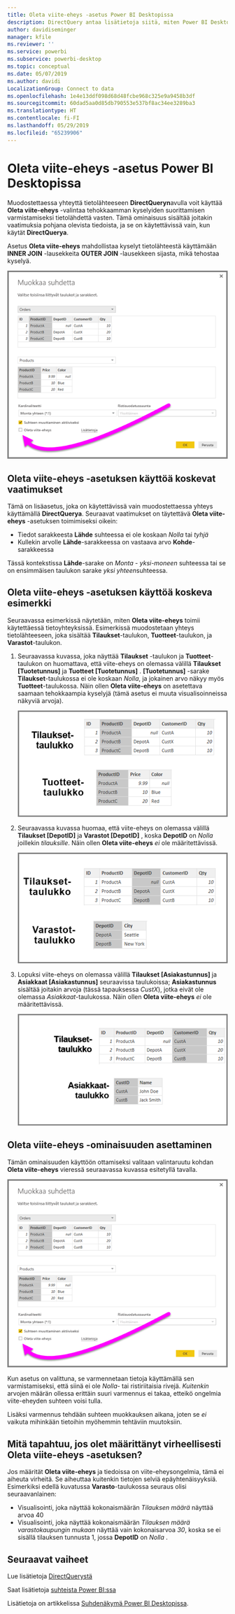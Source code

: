 ```yaml
---
title: Oleta viite-eheys -asetus Power BI Desktopissa
description: DirectQuery antaa lisätietoja siitä, miten Power BI Desktop olettaa viite-eheys-asetuksen
author: davidiseminger
manager: kfile
ms.reviewer: ''
ms.service: powerbi
ms.subservice: powerbi-desktop
ms.topic: conceptual
ms.date: 05/07/2019
ms.author: davidi
LocalizationGroup: Connect to data
ms.openlocfilehash: 1e4e13ddf098d68d48fcbe968c325e9a9458b3df
ms.sourcegitcommit: 60dad5aa0d85db790553e537bf8ac34ee3289ba3
ms.translationtype: HT
ms.contentlocale: fi-FI
ms.lasthandoff: 05/29/2019
ms.locfileid: "65239906"
---
```

# <a name="assume-referential-integrity-settings-in-power-bi-desktop"></a>Oleta viite-eheys -asetus Power BI Desktopissa
Muodostettaessa yhteyttä tietolähteeseen **DirectQueryn**avulla voit käyttää **Oleta viite-eheys** -valintaa tehokkaamman kyselyiden suorittamisen varmistamiseksi tietolähdettä vasten. Tämä ominaisuus sisältää joitakin vaatimuksia pohjana olevista tiedoista, ja se on käytettävissä vain, kun käytät **DirectQuerya**.

Asetus **Oleta viite-eheys** mahdollistaa kyselyt tietolähteestä käyttämään **INNER JOIN** -lausekkeita **OUTER JOIN** -lausekkeen sijasta, mikä tehostaa kyselyä.

![](media/desktop-assume-referential-integrity/assume-referential-integrity_1.png)

## <a name="requirements-for-using-assume-referential-integrity"></a>Oleta viite-eheys -asetuksen käyttöä koskevat vaatimukset
Tämä on lisäasetus, joka on käytettävissä vain muodostettaessa yhteys käyttämällä **DirectQuerya**. Seuraavat vaatimukset on täytettävä **Oleta viite-eheys** -asetuksen toimimiseksi oikein:

* Tiedot sarakkeesta **Lähde** suhteessa ei ole koskaan *Nolla* tai *tyhjä*
* Kullekin arvolle **Lähde**-sarakkeessa on vastaava arvo **Kohde**-sarakkeessa

Tässä kontekstissa **Lähde**-sarake on *Monta* - *yksi-moneen* suhteessa tai se on ensimmäisen taulukon sarake *yksi yhteen*suhteessa.

## <a name="example-of-using-assume-referential-integrity"></a>Oleta viite-eheys -asetuksen käyttöä koskeva esimerkki
Seuraavassa esimerkissä näytetään, miten **Oleta viite-eheys** toimii käytettäessä tietoyhteyksissä. Esimerkissä muodostetaan yhteys tietolähteeseen, joka sisältää **Tilaukset**-taulukon, **Tuotteet**-taulukon, ja **Varastot**-taulukon.

1. Seuraavassa kuvassa, joka näyttää **Tilaukset** -taulukon ja **Tuotteet**-taulukon on huomattava, että viite-eheys on olemassa välillä **Tilaukset [Tuotetunnus]** ja **Tuotteet [Tuotetunnus]** . **[Tuotetunnus]** -sarake **Tilaukset**-taulukossa ei ole koskaan *Nolla*, ja jokainen arvo näkyy myös **Tuotteet**-taulukossa. Näin ollen **Oleta viite-eheys** on asetettava saamaan tehokkaampia kyselyjä (tämä asetus ei muuta visualisoinneissa näkyviä arvoja).
   
   ![](media/desktop-assume-referential-integrity/assume-referential-integrity_2.png)
2. Seuraavassa kuvassa huomaa, että viite-eheys on olemassa välillä **Tilaukset [DepotID]** ja **Varastot [DepotID]** , koska **DepotID** on *Nolla*  joillekin *tilauksille*. Näin ollen **Oleta viite-eheys** *ei* ole määritettävissä.
   
   ![](media/desktop-assume-referential-integrity/assume-referential-integrity_3.png)
3. Lopuksi viite-eheys on olemassa välillä **Tilaukset [Asiakastunnus]** ja **Asiakkaat [Asiakastunnus]** seuraavissa taulukoissa; **Asiakastunnus** sisältää joitakin arvoja (tässä tapauksessa *CustX*), jotka eivät ole olemassa *Asiakkaat*-taulukossa. Näin ollen **Oleta viite-eheys** *ei* ole määritettävissä.
   
   ![](media/desktop-assume-referential-integrity/assume-referential-integrity_4.png)

## <a name="setting-assume-referential-integrity"></a>Oleta viite-eheys -ominaisuuden asettaminen
Tämän ominaisuuden käyttöön ottamiseksi valitaan valintaruutu kohdan **Oleta viite-eheys** vieressä seuraavassa kuvassa esitetyllä tavalla.

![](media/desktop-assume-referential-integrity/assume-referential-integrity_1.png)

Kun asetus on valittuna, se varmennetaan tietoja käyttämällä sen varmistamiseksi, että siinä ei ole *Nolla*- tai ristiriitaisia rivejä. *Kuitenkin* arvojen määrän ollessa erittäin suuri varmennus ei takaa, etteikö ongelmia viite-eheyden suhteen voisi tulla.

Lisäksi varmennus tehdään suhteen muokkauksen aikana, joten se *ei* vaikuta mihinkään tietoihin myöhemmin tehtäviin muutoksiin.

## <a name="what-happens-if-you-incorrectly-set-assume-referential-integrity"></a>Mitä tapahtuu, jos olet määrittänyt virheellisesti Oleta viite-eheys -asetuksen?
Jos määrität **Oleta viite-eheys** ja tiedoissa on viite-eheysongelmia, tämä ei aiheuta virheitä. Se aiheuttaa kuitenkin tietojen selviä epäyhtenäisyyksiä. Esimerkiksi edellä kuvatussa **Varasto**-taulukossa seuraus olisi seuraavanlainen:

* Visualisointi, joka näyttää kokonaismäärän *Tilauksen määrä* näyttää arvoa 40
* Visualisointi, joka näyttää kokonaismäärän *Tilauksen määrä varastokaupungin mukaan* näyttää vain kokonaisarvoa *30*, koska se ei sisällä tilauksen tunnusta 1, jossa **DepotID** on *Nolla* .

## <a name="next-steps"></a>Seuraavat vaiheet
Lue lisätietoja [DirectQuerystä](desktop-use-directquery.md)

Saat lisätietoja [suhteista Power BI:ssa](desktop-create-and-manage-relationships.md)

Lisätietoja on artikkelissa [Suhdenäkymä Power BI Desktopissa](desktop-relationship-view.md).

